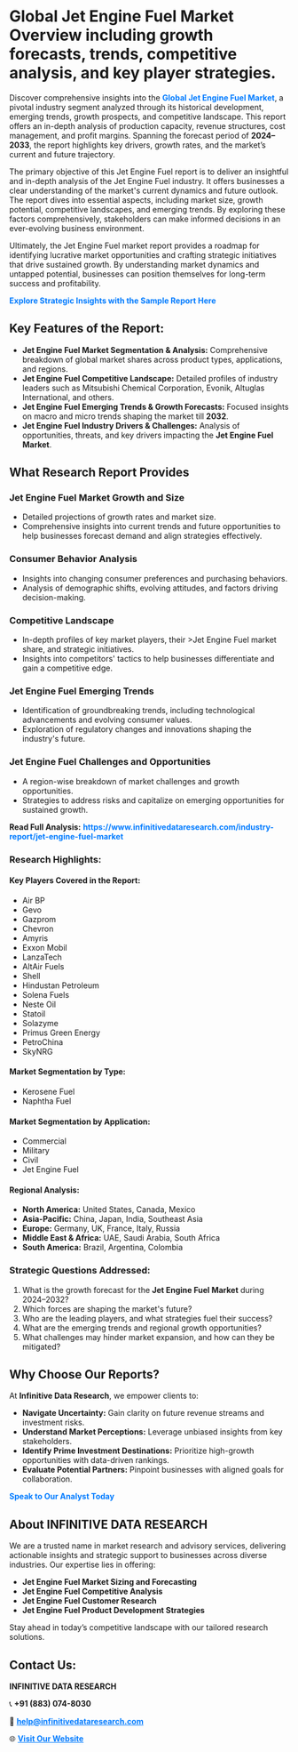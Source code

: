 <h1>Global Jet Engine Fuel Market Overview including growth forecasts, trends, competitive analysis, and key player strategies.</h1>
<p>
Discover comprehensive insights into the 
<a href="https://www.infinitivedataresearch.com/industry-report/jet-engine-fuel-market" rel="dofollow" style="color: #007BFF; text-decoration: none;"><strong>Global Jet Engine Fuel Market</strong></a>, a pivotal industry segment analyzed through its historical development, emerging trends, growth prospects, and competitive landscape. This report offers an in-depth analysis of production capacity, revenue structures, cost management, and profit margins. Spanning the forecast period of <strong>2024–2033</strong>, the report highlights key drivers, growth rates, and the market’s current and future trajectory.
</p>
<p>
The primary objective of this Jet Engine Fuel report is to deliver an insightful and in-depth analysis of the Jet Engine Fuel industry. It offers businesses a clear understanding of the market's current dynamics and future outlook. The report dives into essential aspects, including market size, growth potential, competitive landscapes, and emerging trends. By exploring these factors comprehensively, stakeholders can make informed decisions in an ever-evolving business environment.
</p>
<p>
Ultimately, the Jet Engine Fuel market report provides a roadmap for identifying lucrative market opportunities and crafting strategic initiatives that drive sustained growth. By understanding market dynamics and untapped potential, businesses can position themselves for long-term success and profitability.
</p>
<p>
<a href="https://www.infinitivedataresearch.com/request-sample/reportId=112080" style="color: #007BFF; text-decoration: none;"><strong>Explore Strategic Insights with the Sample Report Here</strong></a>
</p>

<h2>Key Features of the Report:</h2>
<ul>
<li><strong>Jet Engine Fuel Market Segmentation & Analysis:</strong> Comprehensive breakdown of global market shares across product types, applications, and regions.</li>
<li><strong>Jet Engine Fuel Competitive Landscape:</strong> Detailed profiles of industry leaders such as Mitsubishi Chemical Corporation, Evonik, Altuglas International, and others.</li>
<li><strong>Jet Engine Fuel Emerging Trends & Growth Forecasts:</strong> Focused insights on macro and micro trends shaping the market till <strong>2032</strong>.</li>
<li><strong>Jet Engine Fuel Industry Drivers & Challenges:</strong> Analysis of opportunities, threats, and key drivers impacting the <strong>Jet Engine Fuel Market</strong>.</li>
</ul>

<h2>What Research Report Provides</h2>
<h3>Jet Engine Fuel Market Growth and Size</h3>
<ul>
<li>Detailed projections of growth rates and market size.</li>
<li>Comprehensive insights into current trends and future opportunities to help businesses forecast demand and align strategies effectively.</li>
</ul>

<h3>Consumer Behavior Analysis</h3>
<ul>
<li>Insights into changing consumer preferences and purchasing behaviors.</li>
<li>Analysis of demographic shifts, evolving attitudes, and factors driving decision-making.</li>
</ul>

<h3>Competitive Landscape</h3>
<ul>
<li>In-depth profiles of key market players, their >Jet Engine Fuel market share, and strategic initiatives.</li>
<li>Insights into competitors' tactics to help businesses differentiate and gain a competitive edge.</li>
</ul>

<h3>Jet Engine Fuel Emerging Trends</h3>
<ul>
<li>Identification of groundbreaking trends, including technological advancements and evolving consumer values.</li>
<li>Exploration of regulatory changes and innovations shaping the industry's future.</li>
</ul>

<h3>Jet Engine Fuel Challenges and Opportunities</h3>
<ul>
<li>A region-wise breakdown of market challenges and growth opportunities.</li>
<li>Strategies to address risks and capitalize on emerging opportunities for sustained growth.</li>
</ul>
<p><strong>Read Full Analysis:</strong> <a href="https://www.infinitivedataresearch.com/industry-report/jet-engine-fuel-market" rel="dofollow" style="color: #007BFF; text-decoration: none;"><strong>https://www.infinitivedataresearch.com/industry-report/jet-engine-fuel-market</strong></a></p>
<h3>Research Highlights:</h3>
<h4>Key Players Covered in the Report:</h4>
<ul><li>Air BP</li><li>Gevo</li><li>Gazprom</li><li>Chevron</li><li>Amyris</li><li>Exxon Mobil</li><li>LanzaTech</li><li>AltAir Fuels</li><li>Shell</li><li>Hindustan Petroleum</li><li>Solena Fuels</li><li>Neste Oil</li><li>Statoil</li><li>Solazyme</li><li>Primus Green Energy</li><li>PetroChina</li><li>SkyNRG</li></ul>
<h4>Market Segmentation by Type:</h4>
<ul><li>Kerosene Fuel</li><li>Naphtha Fuel</li></ul>
<h4>Market Segmentation by Application:</h4>
<ul><li>Commercial</li><li>Military</li><li>Civil</li><li>Jet Engine Fuel</li></ul>

<h4>Regional Analysis:</h4>
<ul>
<li><strong>North America:</strong> United States, Canada, Mexico</li>
<li><strong>Asia-Pacific:</strong> China, Japan, India, Southeast Asia</li>
<li><strong>Europe:</strong> Germany, UK, France, Italy, Russia</li>
<li><strong>Middle East & Africa:</strong> UAE, Saudi Arabia, South Africa</li>
<li><strong>South America:</strong> Brazil, Argentina, Colombia</li>
</ul>

<h3>Strategic Questions Addressed:</h3>
<ol>
<li>What is the growth forecast for the <strong>Jet Engine Fuel Market</strong> during 2024–2032?</li>
<li>Which forces are shaping the market's future?</li>
<li>Who are the leading players, and what strategies fuel their success?</li>
<li>What are the emerging trends and regional growth opportunities?</li>
<li>What challenges may hinder market expansion, and how can they be mitigated?</li>
</ol>

<h2>Why Choose Our Reports?</h2>
<p>At <strong>Infinitive Data Research</strong>, we empower clients to:</p>
<ul>
<li><strong>Navigate Uncertainty:</strong> Gain clarity on future revenue streams and investment risks.</li>
<li><strong>Understand Market Perceptions:</strong> Leverage unbiased insights from key stakeholders.</li>
<li><strong>Identify Prime Investment Destinations:</strong> Prioritize high-growth opportunities with data-driven rankings.</li>
<li><strong>Evaluate Potential Partners:</strong> Pinpoint businesses with aligned goals for collaboration.</li>
</ul>
<p><a href="https://www.infinitivedataresearch.com/industry-report/jet-engine-fuel-market" rel="dofollow" style="color: #007BFF; text-decoration: none;"><strong>Speak to Our Analyst Today</strong></a></p>

<h2>About INFINITIVE DATA RESEARCH</h2>
<p>We are a trusted name in market research and advisory services, delivering actionable insights and strategic support to businesses across diverse industries. Our expertise lies in offering:</p>
<ul>
<li><strong>Jet Engine Fuel Market Sizing and Forecasting</strong></li>
<li><strong>Jet Engine Fuel Competitive Analysis</strong></li>
<li><strong>Jet Engine Fuel Customer Research</strong></li>
<li><strong>Jet Engine Fuel Product Development Strategies</strong></li>
</ul>
<p>Stay ahead in today’s competitive landscape with our tailored research solutions.</p>

<h2>Contact Us:</h2>
<p><strong>INFINITIVE DATA RESEARCH</strong></p>
<p>📞 <strong>+91 (883) 074-8030</strong></p>
<p>📧 <strong><a href="mailto:help@infinitivedataresearch.com" style="color: #007BFF;">help@infinitivedataresearch.com</a></strong></p>
<p>🌐 <strong><a href="https://www.infinitivedataresearch.com" rel="dofollow" style="color: #007BFF;">Visit Our Website</a></strong></p>